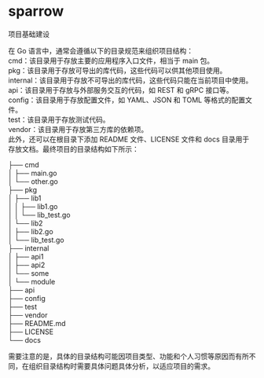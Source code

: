 # sparrow
项目基础建设

在 Go 语言中，通常会遵循以下的目录规范来组织项目结构：  
cmd：该目录用于存放主要的应用程序入口文件，相当于 main 包。   
pkg：该目录用于存放可导出的库代码，这些代码可以供其他项目使用。   
internal：该目录用于存放不可导出的库代码，这些代码只能在当前项目中使用。   
api：该目录用于存放与外部服务交互的代码，如 REST 和 gRPC 接口等。   
config：该目录用于存放配置文件，如 YAML、JSON 和 TOML 等格式的配置文件。  
test：该目录用于存放测试代码。  
vendor：该目录用于存放第三方库的依赖项。   
此外，还可以在根目录下添加 README 文件、LICENSE 文件和 docs 目录用于存放文档。最终项目的目录结构如下所示：

├── cmd  
│   ├── main.go  
│   └── other.go  
├── pkg  
│   ├── lib1  
│   │   ├── lib1.go  
│   │   └── lib_test.go  
│   └── lib2  
│       ├── lib2.go  
│       └── lib_test.go  
├── internal  
│   ├── api1  
│   ├── api2  
│   └── some  
│       └── module  
├── api  
├── config  
├── test  
├── vendor  
├── README.md  
├── LICENSE  
└── docs  

需要注意的是，具体的目录结构可能因项目类型、功能和个人习惯等原因而有所不同，在组织目录结构时需要具体问题具体分析，以适应项目的需求。